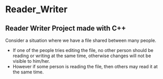 # Reader_Writer
## Reader Writer Project made with C++ <br />

Consider a situation where we have a file shared between many people. <br />

* If one of the people tries editing the file, no other person should be reading or writing at the same time, otherwise changes will not be visible to him/her. <br />
* However if some person is reading the file, then others may read it at the same time. <br />
